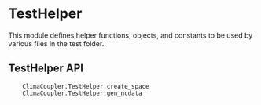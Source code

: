# TestHelper

This module defines helper functions, objects, and constants to be used by
various files in the test folder.


## TestHelper API

```@docs
    ClimaCoupler.TestHelper.create_space
    ClimaCoupler.TestHelper.gen_ncdata
```
